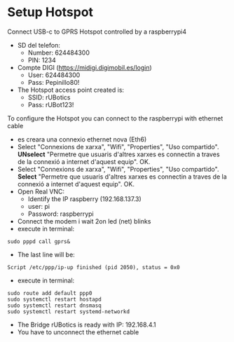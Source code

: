 # Setup Hotspot

Connect USB-c to GPRS Hotspot controlled by a raspberrypi4
- SD del telefon:
    - Number: 624484300
    - PIN: 1234
- Compte DIGI (https://midigi.digimobil.es/login)
    - User: 624484300
    - Pass: Pepinillo80!
- The Hotspot access point created is:
    - SSID: rUBotics
    - Pass: rUBot123!

To configure the Hotspot you can connect to the raspberrypi with ethernet cable
- es creara una connexio ethernet nova (Eth6)
- Select "Connexions de xarxa", "Wifi", "Properties", "Uso compartido". **UNselect** "Permetre que usuaris d'altres xarxes es connectin a traves de la connexió a internet d'aquest equip". OK.
- Select "Connexions de xarxa", "Wifi", "Properties", "Uso compartido". **Select** "Permetre que usuaris d'altres xarxes es connectin a traves de la connexió a internet d'aquest equip". OK.
- Open Real VNC:
    - Identify the IP raspberry (192.168.137.3)
    - user: pi
    - Password: raspberrypi
- Connect the modem i wait 2on led (net) blinks
- execute in terminal:
````shell
sudo pppd call gprs&
````
- The last line will be:
````shell
Script /etc/ppp/ip-up finished (pid 2050), status = 0x0
````
- execute in terminal:
````shell
sudo route add default ppp0
sudo systemctl restart hostapd
sudo systemctl restart dnsmasq
sudo systemctl restart systemd-networkd
````
- The Bridge rUBotics is ready with IP: 192.168.4.1
- You have to unconnect the ethernet cable
